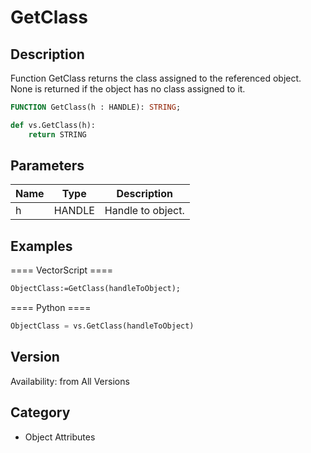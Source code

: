 # GetClass

## Description
Function GetClass returns the class assigned to the referenced object. None is returned if the object has no class assigned to it.

```pascal
FUNCTION GetClass(h : HANDLE): STRING;
```

```python
def vs.GetClass(h):
    return STRING
```

## Parameters
|Name|Type|Description|
|---|---|---|
|h|HANDLE|Handle to object.|

## Examples
==== VectorScript ====
```pascal
ObjectClass:=GetClass(handleToObject);
```
==== Python ====
```python
ObjectClass = vs.GetClass(handleToObject)
```

## Version
Availability: from All Versions

## Category
* Object Attributes

